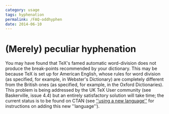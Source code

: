 ```yaml
---
category: usage
tags: hyphenation
permalink: /FAQ-oddhyphen
date: 2014-06-10
---
```


# (Merely) peculiar hyphenation

You may have found that TeX's famed automatic word-division does
not produce the break-points recommended by your dictionary. This may be
because TeX is set up for American English, whose rules for word
division (as specified, for example, in Webster's Dictionary) are
completely different from the British ones (as specified, for example,
in the Oxford Dictionaries). This problem is being addressed by the UK
TeX User community (see Baskerville, issue&nbsp;4.4) but an entirely
satisfactory solution will take time; the current status is to be
found on CTAN (see
[''using a new language''](/FAQ-newlang) for instructions
on adding this new ''language'').

